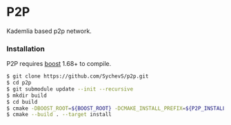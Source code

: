 # P2P
Kademlia based p2p network.

### Installation

P2P requires [boost](https://www.boost.org/) 1.68+ to compile.

```sh
$ git clone https://github.com/SychevS/p2p.git
$ cd p2p
$ git submodule update --init --recursive
$ mkdir build
$ cd build
$ cmake -DBOOST_ROOT=${BOOST_ROOT} -DCMAKE_INSTALL_PREFIX=${P2P_INSTALL_ROOT} ..
$ cmake --build . --target install
```
